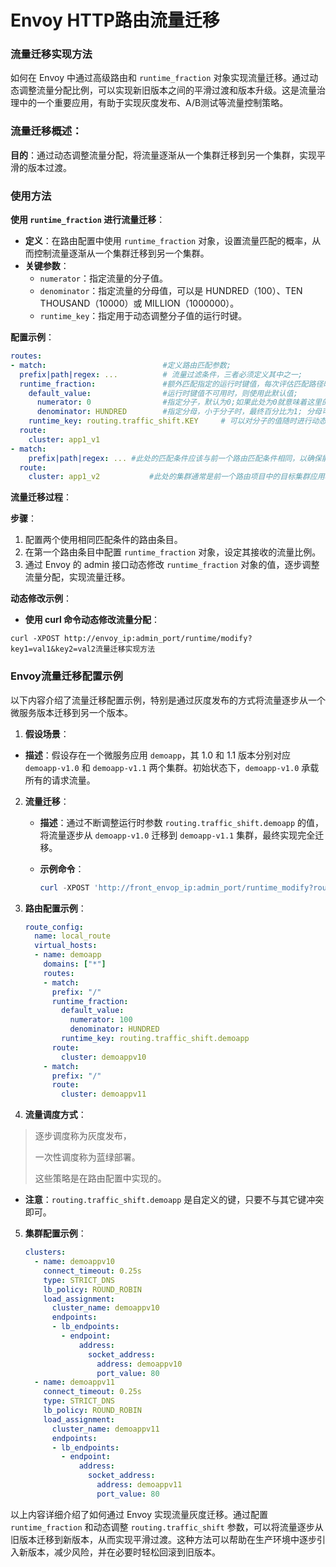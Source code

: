 # Envoy HTTP路由流量迁移

### 流量迁移实现方法 <a href="#id-51-liu-liang-qian-yi-shi-xian-fang-fa-47" id="id-51-liu-liang-qian-yi-shi-xian-fang-fa-47"></a>

如何在 Envoy 中通过高级路由和 `runtime_fraction` 对象实现流量迁移。通过动态调整流量分配比例，可以实现新旧版本之间的平滑过渡和版本升级。这是流量治理中的一个重要应用，有助于实现灰度发布、A/B测试等流量控制策略。

### **流量迁移概述**：

**目的**：通过动态调整流量分配，将流量逐渐从一个集群迁移到另一个集群，实现平滑的版本过渡。

### 使用方法

**使用 `runtime_fraction` 进行流量迁移**：

* **定义**：在路由配置中使用 `runtime_fraction` 对象，设置流量匹配的概率，从而控制流量逐渐从一个集群迁移到另一个集群。
* **关键参数**：
  * `numerator`：指定流量的分子值。
  * `denominator`：指定流量的分母值，可以是 HUNDRED（100）、TEN THOUSAND（10000）或 MILLION（1000000）。
  * `runtime_key`：指定用于动态调整分子值的运行时键。

**配置示例**：

```yaml
routes:
- match:                          #定义路由匹配参数;
  prefix|path|regex: ...          # 流量过滤条件，三者必须定义其中之一;
  runtime_fraction:               #额外匹配指定的运行时键值，每次评估匹配路径时，它必需低于此字段指示的匹配百分比;支持渐进式修改,这个是流量迁移的关键字
    default_value:                #运行时键值不可用时，则使用此默认值;
      numerator: 0                #指定分子，默认为0;如果此处为0就意味着这里的流量比例为0，将由第二个match匹配到，第二个match没有指定流量比例，只要第一个没有匹配到漏过来都将被第二个处理。
      denominator: HUNDRED        #指定分母，小于分子时，最终百分比为1; 分母可固定使用HUNDRED(默认，为100）、TEN THOUSAND（为10000，即万）和MILLION（为百万）:
    runtime_key: routing.traffic_shift.KEY     # 可以对分子的值随时进行动态调整，指定要使用的运行时键，其值需要用户自定义;
  route:
    cluster: app1_v1
- match:
    prefix|path|regex: ... #此处的匹配条件应该与前一个路由匹配条件相同，以确保能够分制流量;
  route:
    cluster: app1_v2           #此处的集群通常是前一个路由项目中的目标集群应用程序的不同版本;
```

**流量迁移过程**：

**步骤**：

1. 配置两个使用相同匹配条件的路由条目。
2. 在第一个路由条目中配置 `runtime_fraction` 对象，设定其接收的流量比例。
3. 通过 Envoy 的 admin 接口动态修改 `runtime_fraction` 对象的值，逐步调整流量分配，实现流量迁移。

**动态修改示例**：

* **使用 curl 命令动态修改流量分配**：

```
curl -XPOST http://envoy_ip:admin_port/runtime/modify?key1=val1&key2=val2流量迁移实现方法
```

### Envoy流量迁移配置示例 <a href="#id-52envoy-liu-liang-qian-yi-pei-zhi-shi-li-53" id="id-52envoy-liu-liang-qian-yi-pei-zhi-shi-li-53"></a>

以下内容介绍了流量迁移配置示例，特别是通过灰度发布的方式将流量逐步从一个微服务版本迁移到另一个版本。

1. **假设场景**：

* **描述**：假设存在一个微服务应用 `demoapp`，其 1.0 和 1.1 版本分别对应 `demoapp-v1.0` 和 `demoapp-v1.1` 两个集群。初始状态下，`demoapp-v1.0` 承载所有的请求流量。

2. **流量迁移**：
   * **描述**：通过不断调整运行时参数 `routing.traffic_shift.demoapp` 的值，将流量逐步从 `demoapp-v1.0` 迁移到 `demoapp-v1.1` 集群，最终实现完全迁移。
   *   **示例命令**：

       ```powershell
       curl -XPOST 'http://front_envop_ip:admin_port/runtime_modify?routing.traffic_shift.demoapp=90'
       ```
3.  **路由配置示例**：

    ```yaml
    route_config:
      name: local_route
      virtual_hosts:
      - name: demoapp
        domains: ["*"]
        routes:
        - match:
          prefix: "/"
          runtime_fraction:
            default_value:
              numerator: 100
              denominator: HUNDRED
            runtime_key: routing.traffic_shift.demoapp
          route:
            cluster: demoappv10
        - match:
          prefix: "/"
          route:
            cluster: demoappv11
    ```
4. **流量调度方式**：

> 逐步调度称为灰度发布，
>
> 一次性调度称为蓝绿部署。
>
> 这些策略是在路由配置中实现的。

* **注意**：`routing.traffic_shift.demoapp` 是自定义的键，只要不与其它键冲突即可。

5.  **集群配置示例**：

    ```yaml
    clusters:
      - name: demoappv10
        connect_timeout: 0.25s
        type: STRICT_DNS
        lb_policy: ROUND_ROBIN
        load_assignment:
          cluster_name: demoappv10
          endpoints:
          - lb_endpoints:
            - endpoint:
                address:
                  socket_address:
                    address: demoappv10
                    port_value: 80
      - name: demoappv11
        connect_timeout: 0.25s
        type: STRICT_DNS
        lb_policy: ROUND_ROBIN
        load_assignment:
          cluster_name: demoappv11
          endpoints:
          - lb_endpoints:
            - endpoint:
                address:
                  socket_address:
                    address: demoappv11
                    port_value: 80
    ```

以上内容详细介绍了如何通过 Envoy 实现流量灰度迁移。通过配置 `runtime_fraction` 和动态调整 `routing.traffic_shift` 参数，可以将流量逐步从旧版本迁移到新版本，从而实现平滑过渡。这种方法可以帮助在生产环境中逐步引入新版本，减少风险，并在必要时轻松回滚到旧版本。
